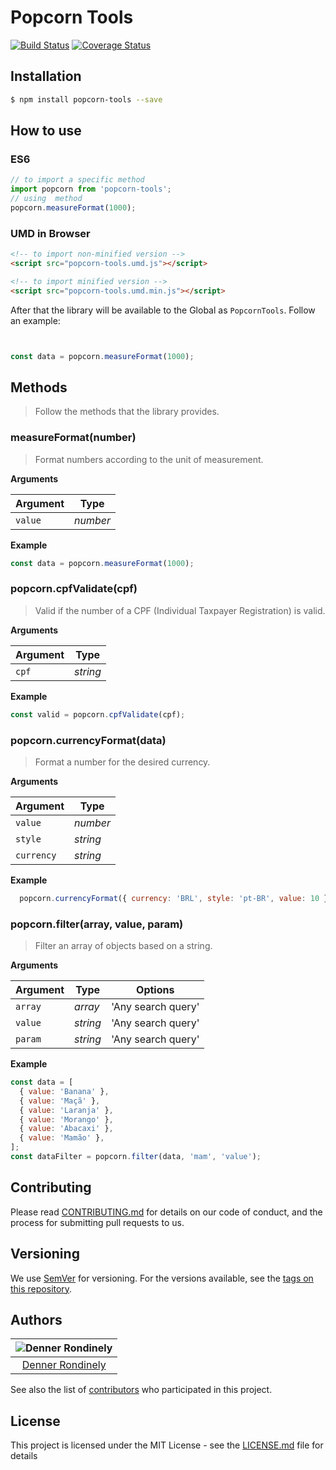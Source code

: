 # Popcorn Tools
[![Build Status](https://travis-ci.com/Popcorn-BR/popcorn-tools.svg?branch=master)](https://travis-ci.com/Popcorn-BR/popcorn-tools)
[![Coverage Status](https://coveralls.io/repos/github/Popcorn-BR/popcorn-tools/badge.svg?branch=master)](https://coveralls.io/github/Popcorn-BR/popcorn-tools?branch=master)




## Installation

```sh
$ npm install popcorn-tools --save
```

## How to use

### ES6

```js
// to import a specific method
import popcorn from 'popcorn-tools';
// using  method
popcorn.measureFormat(1000);
```

### UMD in Browser

```html
<!-- to import non-minified version -->
<script src="popcorn-tools.umd.js"></script>

<!-- to import minified version -->
<script src="popcorn-tools.umd.min.js"></script>
```

After that the library will be available to the Global as `PopcornTools`. Follow an example:

```js


const data = popcorn.measureFormat(1000);
```

## Methods

> Follow the methods that the library provides.

### measureFormat(number)

> Format numbers according to the unit of measurement.

**Arguments**

| Argument | Type    |
|----------|---------|
|`value`   |*number* |


**Example**

```js
const data = popcorn.measureFormat(1000);
```

### popcorn.cpfValidate(cpf)

> Valid if the number of a CPF (Individual Taxpayer Registration) is valid.

**Arguments**

| Argument | Type    |
|----------|---------|
|`cpf`     |*string* |


**Example**

```js
const valid = popcorn.cpfValidate(cpf);
```

### popcorn.currencyFormat(data)

> Format a number for the desired currency.

**Arguments**

| Argument | Type    |
|----------|---------|
|`value`   |*number* |
|`style`   |*string* |
|`currency`|*string* |


**Example**

```js
  popcorn.currencyFormat({ currency: 'BRL', style: 'pt-BR', value: 10 })
```

### popcorn.filter(array, value, param)

> Filter an array of objects based on a string.

**Arguments**

| Argument | Type    | Options           |
|----------|---------|-------------------|
|`array`   |*array*  | 'Any search query'|
|`value`   |*string*  | 'Any search query'|
|`param`   |*string*  | 'Any search query'|


**Example**

```js
const data = [
  { value: 'Banana' },
  { value: 'Maçã' },
  { value: 'Laranja' },
  { value: 'Morango' },
  { value: 'Abacaxi' },
  { value: 'Mamão' },
];
const dataFilter = popcorn.filter(data, 'mam', 'value');
```

## Contributing

Please read [CONTRIBUTING.md](https://github.com/Popcorn-BR/popcorn-tools/blob/master/CONTRIBUTING.md) for details on our code of conduct, and the process for submitting pull requests to us.

## Versioning

We use [SemVer](http://semver.org/) for versioning. For the versions available, see the [tags on this repository](https://github.com/Popcorn-BR/popcorn-tools/releases).

## Authors

| ![Denner Rondinely](https://avatars1.githubusercontent.com/u/14242874?s=460&u=bb7141e15c2ce0a34e2ca36ff4398eb774f4c99d&v=4)|
|:---------------------:|
|  [Denner Rondinely](https://github.com/dennerrondinely/)   |

See also the list of [contributors](https://github.com/Popcorn-BR/popcorn-tools/graphs/contributors) who participated in this project.

## License

This project is licensed under the MIT License - see the [LICENSE.md](https://github.com/Popcorn-BR/popcorn-tools/blob/master/LICENCE.md) file for details
